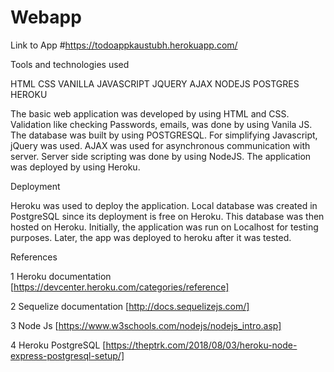 # Webapp

Link to App #https://todoappkaustubh.herokuapp.com/

Tools and technologies used

HTML
CSS
VANILLA JAVASCRIPT
JQUERY
AJAX
NODEJS
POSTGRES
HEROKU

The basic web application was developed by using HTML and CSS. 
Validation like checking Passwords, emails, was done by using Vanila JS. 
The database was built by using POSTGRESQL. 
For simplifying Javascript, jQuery was used. 
AJAX was used for asynchronous communication with server. 
Server side scripting was done by using NodeJS. 
The application was deployed by using Heroku. 


Deployment 

Heroku was used to deploy the application. Local database was created in PostgreSQL since its deployment is free on Heroku. This database was then hosted on Heroku. Initially, the application was run on Localhost for testing purposes. Later, the app was deployed to heroku after it was tested. 

References

1 Heroku documentation [https://devcenter.heroku.com/categories/reference]

2 Sequelize documentation [http://docs.sequelizejs.com/]

3 Node Js [https://www.w3schools.com/nodejs/nodejs_intro.asp]

4 Heroku PostgreSQL [https://theptrk.com/2018/08/03/heroku-node-express-postgresql-setup/]
